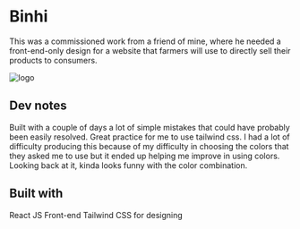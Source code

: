 # Binhi
This was a commissioned work from a friend of mine, where he needed a front-end-only design for a website that farmers will use to directly sell their products to consumers.

<img src="https://i.imgur.com/ynpyXdb.png" alt="logo"/>

## Dev notes
Built with a couple of days a lot of simple mistakes that could have probably been easily resolved. Great practice for me to use tailwind css. I had a lot of difficulty producing this because of my difficulty in choosing the colors that they asked me to use but it ended up helping me improve in using colors. Looking back at it, kinda looks funny with the color combination.

## Built with
React JS Front-end
Tailwind CSS for designing
